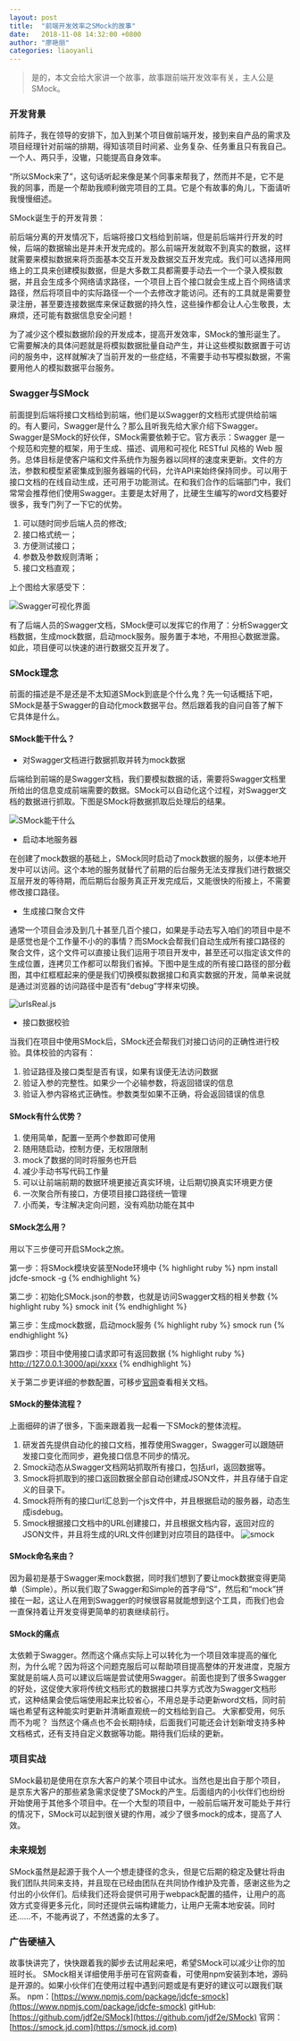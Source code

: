 ```yaml
---
layout: post
title:  "前端开发效率之SMock的故事"
date:   2018-11-08 14:32:00 +0800
author: "廖艳丽"
categories: liaoyanli
---
```


>是的，本文会给大家讲一个故事，故事跟前端开发效率有关，主人公是SMock。

### 开发背景
前阵子，我在领导的安排下，加入到某个项目做前端开发，接到来自产品的需求及项目经理针对前端的排期，得知该项目时间紧、业务复杂、任务重且只有我自己。一个人、两只手，没辙，只能提高自身效率。

“所以SMock来了”，这句话听起来像是某个同事来帮我了，然而并不是，它不是我的同事，而是一个帮助我顺利做完项目的工具。它是个有故事的角儿，下面请听我慢慢细述。

SMock诞生于的开发背景：

前后端分离的开发情况下，后端将接口文档给到前端，但是前后端并行开发的时候，后端的数据输出是并未开发完成的。那么前端开发就取不到真实的数据，这样就需要来模拟数据来将页面基本交互开发及数据交互开发完成。我们可以选择用网络上的工具来创建模拟数据，但是大多数工具都需要手动去一个一个录入模拟数据，并且会生成多个网络请求路径，一个项目上百个接口就会生成上百个网络请求路径，然后将项目中的实际路径一个一个去修改才能访问。还有的工具就是需要登录注册，甚至要连接数据库来保证数据的持久性，这些操作都会让人心生敬畏，太麻烦，还可能有数据信息安全问题！

为了减少这个模拟数据阶段的开发成本，提高开发效率，SMock的雏形诞生了。它需要解决的具体问题就是将模拟数据批量自动产生，并让这些模拟数据置于可访问的服务中，这样就解决了当前开发的一些症结，不需要手动书写模拟数据，不需要用他人的模拟数据平台服务。

### Swagger与SMock
前面提到后端将接口文档给到前端，他们是以Swagger的文档形式提供给前端的。有人要问，Swagger是什么？那么且听我先给大家介绍下Swagger。
Swagger是SMock的好伙伴，SMock需要依赖于它。官方表示：Swagger 是一个规范和完整的框架，用于生成、描述、调用和可视化 RESTful 风格的 Web 服务。总体目标是使客户端和文件系统作为服务器以同样的速度来更新。文件的方法，参数和模型紧密集成到服务器端的代码，允许API来始终保持同步。可以用于接口文档的在线自动生成，还可用于功能测试。在和我们合作的后端部门中，我们常常会推荐他们使用Swagger。主要是太好用了，比硬生生编写的word文档要好很多，我专门列了一下它的优势。

1. 可以随时同步后端人员的修改;
2. 接口格式统一；
3. 方便测试接口；
4. 参数及参数规则清晰；
5. 接口文档直观；

上个图给大家感受下：

![Swagger可视化界面](/assets/img/swagger.png)

有了后端人员的Swagger文档，SMock便可以发挥它的作用了：分析Swagger文档数据，生成mock数据，启动mock服务。服务置于本地，不用担心数据泄露。如此，项目便可以快速的进行数据交互开发了。

### SMock理念
前面的描述是不是还是不太知道SMock到底是个什么鬼？先一句话概括下吧，SMock是基于Swagger的自动化mock数据平台。然后跟着我的自问自答了解下它具体是什么。

#### SMock能干什么？

- 对Swagger文档进行数据抓取并转为mock数据

后端给到前端的是Swagger文档，我们要模拟数据的话，需要将Swagger文档里所给出的信息变成前端需要的数据。SMock可以自动化这个过程，对Swagger文档的数据进行抓取。下图是SMock将数据抓取后处理后的结果。

![SMock能干什么](/assets/img/s-j.png)

- 启动本地服务器

在创建了mock数据的基础上，SMock同时启动了mock数据的服务，以便本地开发中可以访问。这个本地的服务就替代了前期的后台服务无法支撑我们进行数据交互层开发的等待期，而后期后台服务真正开发完成后，又能很快的衔接上，不需要修改接口路径。


- 生成接口聚合文件

通常一个项目会涉及到几十甚至几百个接口，如果是手动去写入咱们的项目中是不是感觉也是个工作量不小的的事情？而SMock会帮我们自动生成所有接口路径的聚合文件，这个文件可以直接让我们运用于项目开发中，甚至还可以指定该文件的生成位置，连拷贝工作都可以帮我们省掉。下图中是生成的所有接口路径的部分截图，其中红框框起来的便是我们切换模拟数据接口和真实数据的开发，简单来说就是通过浏览器的访问路径中是否有“debug”字样来切换。

![urlsReal.js](/assets/img/url-real.png)

- 接口数据校验

当我们在项目中使用SMock后，SMock还会帮我们对接口访问的正确性进行校验。具体校验的内容有：
1. 验证路径及接口类型是否有误，如果有误便无法访问数据
2. 验证入参的完整性。如果少一个必输参数，将返回错误的信息
3. 验证入参内容格式正确性。参数类型如果不正确，将会返回错误的信息

#### SMock有什么优势？
1. 使用简单，配置一至两个参数即可使用
2. 随用随启动，控制方便，无权限限制
3. mock了数据的同时将服务也开启
4. 减少手动书写代码工作量
5. 可以让前端前期的数据环境更接近真实环境，让后期切换真实环境更方便
6. 一次聚合所有接口，方便项目接口路径统一管理
7. 小而美，专注解决定向问题，没有鸡肋功能在其中

#### SMock怎么用？
用以下三步便可开启SMock之旅。

第一步：将SMock模块安装至Node环境中
{% highlight ruby %}
npm install jdcfe-smock -g
{% endhighlight %}

第二步：初始化SMock.json的参数，也就是访问Swagger文档的相关参数
{% highlight ruby %}
smock init
{% endhighlight %}

第三步：生成mock数据，启动mock服务
{% highlight ruby %}
smock run
{% endhighlight %}

第四步：项目中使用接口请求即可有返回数据
{% highlight ruby %}
http://127.0.0.1:3000/api/xxxx
{% endhighlight %}

关于第二步更详细的参数配置，可移步[官网](https://smock.jd.com)查看相关文档。

#### SMock的整体流程？
上面细碎的讲了很多，下面来跟着我一起看一下SMock的整体流程。
1. 研发首先提供自动化的接口文档，推荐使用Swagger，Swagger可以跟随研发接口变化而同步，避免接口信息不同步的情况。
2. Smock动态从Swagger文档网站抓取所有接口，包括url，返回数据等。
3. Smock将抓取到的接口返回数据全部自动创建成JSON文件，并且存储于自定义的目录下。
4. Smock将所有的接口url汇总到一个js文件中，并且根据启动的服务器，动态生成isdebug。
5. Smock根据接口文档中的URL创建接口，并且根据文档内容，返回对应的JSON文件，并且将生成的URL文件创建到对应项目的路径中。
![smock](/assets/img/smock.png)

#### SMock命名来由？
因为最初是基于Swagger来mock数据，同时我们想到了要让mock数据变得更简单（Simple）。所以我们取了Swagger和Simple的首字母“S”，然后和“mock”拼接在一起，这让人在用到Swagger的时候很容易就能想到这个工具，而我们也会一直保持着让开发变得更简单的初衷继续前行。

#### SMock的痛点
太依赖于Swagger。然而这个痛点实际上可以转化为一个项目效率提高的催化剂，为什么呢？因为将这个问题克服后可以帮助项目提高整体的开发进度，克服方案就是前端人员可以建议后端是尝试使用Swagger。前面也提到了很多Swagger的好处，这促使大家将传统文档形式的数据接口共享方式改为Swagger文档形式，这种结果会使后端使用起来比较省心，不用总是手动更新word文档，同时前端也希望有这种能实时更新并清晰直观统一的文档给到自己。 大家都受用，何乐而不为呢？
当然这个痛点也不会长期持续，后面我们可能还会计划新增支持多种文档格式，还有支持自定义数据等功能。期待我们后续的更新。

### 项目实战
SMock最初是使用在京东大客户的某个项目中试水。当然也是出自于那个项目，是京东大客户的那些紧急需求促使了SMock的产生。后面组内的小伙伴们也纷纷开始使用于其他多个项目中。在一个大型的项目中，一般前后端开发可能处于并行的情况下，SMock可以起到很关键的作用，减少了很多mock的成本，提高了人效。

### 未来规划
SMock虽然是起源于我个人一个想走捷径的念头，但是它后期的稳定及健壮将由我们团队共同来支持，并且现在已经由团队在共同协作维护及完善，感谢这些为之付出的小伙伴们。后续我们还将会提供可用于webpack配置的插件，让用户的高效方式变得更多元化，同时还提供云端构建能力，让用户无需本地安装。同时还……不，不能再说了，不然透露的太多了。

### 广告硬植入
故事快讲完了，快快跟着我的脚步去试用起来吧，希望SMock可以减少让你的加班时长。
SMock相关详细使用手册可在官网查看，可使用npm安装到本地，源码是开源的。如果小伙伴们在使用过程中遇到问题或是有更好的建议可以跟我们联系。
npm：[https://www.npmjs.com/package/jdcfe-smock](https://www.npmjs.com/package/jdcfe-smock)
gitHub: [https://github.com/jdf2e/SMock](https://github.com/jdf2e/SMock)
官网：[https://smock.jd.com](https://smock.jd.com)
